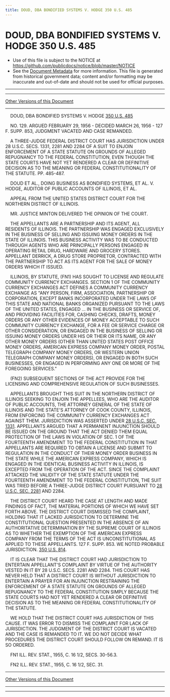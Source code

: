 ```yaml
---
title: DOUD, DBA BONDIFIED SYSTEMS V. HODGE 350 U.S. 485
---
```


# DOUD, DBA BONDIFIED SYSTEMS V. HODGE 350 U.S. 485

* Use of this file is subject to the NOTICE at https://github.com/publicdocs/notice/blob/master/NOTICE
* See the [Document Metadata](../../../index.md) for more information.
  This file is generated from historical government data; content and/or formatting may be inaccurate and out-of-date and should not be used for official purposes.

----------
----------

[Other Versions of this Document](https://publicdocs.github.io/go/links?ns=uslm-x&ref=%2Fus%2Fcourts%2Fscotus%2FusReporter%2F350%2F485)

----------

    DOUD, DBA BONDIFIED SYSTEMS V. HODGE [350 U.S. 485][/us/courts/scotus/usReporter/350/485]

    NO. 129.  ARGUED FEBRUARY 29, 1956 - DECIDED MARCH 26, 1956 - 127 F. SUPP. 853, JUDGMENT VACATED AND CASE REMANDED.

    A THREE-JUDGE FEDERAL DISTRICT COURT HAS JURISDICTION UNDER 28 U.S.C. SECS. 1331, 2281 AND 2284 OF A SUIT TO ENJOIN ENFORCEMENT OF A STATE STATUTE ON GROUNDS OF ALLEGED REPUGNANCY TO THE FEDERAL CONSTITUTION, EVEN THOUGH THE STATE COURTS HAVE NOT YET RENDERED A CLEAR OR DEFINITIVE DECISION AS TO THE MEANING OR FEDERAL CONSTITUTIONALITY OF THE STATUTE.  PP. 485-487.

    DOUD ET AL., DOING BUSINESS AS BONDIFIED SYSTEMS, ET AL. V. HODGE, AUDITOR OF PUBLIC ACCOUNTS OF ILLINOIS, ET AL.

    APPEAL FROM THE UNITED STATES DISTRICT COURT FOR THE NORTHERN DISTRICT OF ILLINOIS.

    MR. JUSTICE MINTON DELIVERED THE OPINION OF THE COURT.

    THE APPELLANTS ARE A PARTNERSHIP AND ITS AGENT, ALL RESIDENTS OF ILLINOIS.  THE PARTNERSHIP WAS ENGAGED EXCLUSIVELY IN THE BUSINESS OF SELLING AND ISSUING MONEY ORDERS IN THE STATE OF ILLINOIS.  THIS BUSINESS ACTIVITY WAS TO BE CONDUCTED THROUGH AGENTS WHO ARE PRINCIPALLY PERSONS ENGAGED IN OPERATING RETAIL DRUG, HARDWARE AND GROCERY STORES.  APPELLANT DERRICK, A DRUG STORE PROPRIETOR, CONTRACTED WITH THE PARTNERSHIP TO ACT AS ITS AGENT FOR THE SALE OF MONEY ORDERS WHICH IT ISSUED.

    ILLINOIS, BY STATUTE, (FN1) HAS SOUGHT TO LICENSE AND REGULATE COMMUNITY CURRENCY EXCHANGES.  SECTION 1 OF THE COMMUNITY CURRENCY EXCHANGES ACT DEFINES A COMMUNITY CURRENCY EXCHANGE AS "ANY PERSON, FIRM, ASSOCIATION, PARTNERSHIP OR CORPORATION, EXCEPT BANKS INCORPORATED UNDER THE LAWS OF THIS STATE AND NATIONAL BANKS ORGANIZED PURSUANT TO THE LAWS OF THE UNITED STATES, ENGAGED  ...  IN THE BUSINESS OR SERVICE OF, AND PROVIDING FACILITIES FOR, CASHING CHECKS, DRAFTS, MONEY ORDERS OR ANY OTHER EVIDENCES OF MONEY ACCEPTABLE TO SUCH COMMUNITY CURRENCY EXCHANGE, FOR A FEE OR SERVICE CHARGE OR OTHER CONSIDERATION, OR ENGAGED IN THE BUSINESS OF SELLING OR ISSUING MONEY ORDERS UNDER HIS OR THEIR OR ITS NAME, OR ANY OTHER MONEY ORDERS (OTHER THAN UNITED STATES POST OFFICE MONEY ORDERS, AMERICAN EXPRESS COMPANY MONEY ORDER, POSTAL TELEGRAPH COMPANY MONEY ORDERS, OR WESTERN UNION TELEGRAPH COMPANY MONEY ORDERS), OR ENGAGED IN BOTH SUCH BUSINESSES, OR ENGAGED IN PERFORMING ANY ONE OR MORE OF THE FOREGOING SERVICES."

    (FN2)  SUBSEQUENT SECTIONS OF THE ACT PROVIDE FOR THE LICENSING AND COMPREHENSIVE REGULATION OF SUCH BUSINESSES.

    APPELLANTS BROUGHT THIS SUIT IN THE NORTHERN DISTRICT OF ILLINOIS SEEKING TO ENJOIN THE APPELLEES, WHO ARE THE AUDITOR OF PUBLIC ACCOUNTS, THE ATTORNEY GENERAL OF THE STATE OF ILLINOIS AND THE STATE'S ATTORNEY OF COOK COUNTY, ILLINOIS, FROM ENFORCING THE COMMUNITY CURRENCY EXCHANGES ACT AGAINST THEM.  JURISDICTION WAS ASSERTED UNDER [28 U.S.C. SEC. 1331][/us/usc/t28/s1331].  APPELLANTS ARGUED THAT A PERMANENT INJUNCTION SHOULD BE ISSUED ON THE GROUND THAT THE ACT DENIED THEM EQUAL PROTECTION OF THE LAWS IN VIOLATION OF SEC. 1 OF THE FOURTEENTH AMENDMENT TO THE FEDERAL CONSTITUTION IN THAT APPELLANTS ARE REQUIRED TO OBTAIN A LICENSE AND SUBMIT TO REGULATION IN THE CONDUCT OF THEIR MONEY ORDER BUSINESS IN THE STATE WHILE THE AMERICAN EXPRESS COMPANY, WHICH IS ENGAGED IN THE IDENTICAL BUSINESS ACTIVITY IN ILLINOIS, IS EXCEPTED FROM THE OPERATION OF THE ACT.  SINCE THE COMPLAINT ATTACKED THE VALIDITY OF THE STATE STATUTE UNDER THE FOURTEENTH AMENDMENT TO THE FEDERAL CONSTITUTION, THE SUIT WAS TRIED BEFORE A THREE-JUDGE DISTRICT COURT PURSUANT TO [28 U.S.C. SEC. 2281][/us/usc/t28/s2281] AND 2284.

    THE DISTRICT COURT HEARD THE CASE AT LENGTH AND MADE FINDINGS OF FACT, THE MATERIAL PORTIONS OF WHICH WE HAVE SET FORTH ABOVE.  THE DISTRICT COURT DISMISSED THE COMPLAINT, HOLDING THAT IT LACKED JURISDICTION TO DETERMINE THE CONSTITUTIONAL QUESTION PRESENTED IN THE ABSENCE OF AN AUTHORITATIVE DETERMINATION BY THE SUPREME COURT OF ILLINOIS AS TO WHETHER THE EXEMPTION OF THE AMERICAN EXPRESS COMPANY FROM THE TERMS OF THE ACT IS UNCONSTITUTIONAL AS APPLIED TO THESE APPELLANTS.  127 F. SUPP. 853.  WE NOTED PROBABLE JURISDICTION.  [350 U.S. 814][/us/courts/scotus/usReporter/350/814].

    IT IS CLEAR THAT THE DISTRICT COURT HAD JURISDICTION TO ENTERTAIN APPELLANT'S COMPLAINT BY VIRTUE OF THE AUTHORITY VESTED IN IT BY 28 U.S.C. SECS. 2281 AND 2284.  THIS COURT HAS NEVER HELD THAT A DISTRICT COURT IS WITHOUT JURISDICTION TO ENTERTAIN A PRAYER FOR AN INJUNCTION RESTRAINING THE ENFORCEMENT OF A STATE STATUTE ON GROUNDS OF ALLEGED REPUGNANCY TO THE FEDERAL CONSTITUTION SIMPLY BECAUSE THE STATE COURTS HAD NOT YET RENDERED A CLEAR OR DEFINITIVE DECISION AS TO THE MEANING OR FEDERAL CONSTITUTIONALITY OF THE STATUTE.

    WE HOLD THAT THE DISTRICT COURT HAS JURISDICTION OF THIS CAUSE.  IT WAS ERROR TO DISMISS THE COMPLAINT FOR LACK OF JURISDICTION.  THE JUDGMENT OF THE DISTRICT COURT IS VACATED AND THE CASE IS REMANDED TO IT.  WE DO NOT DECIDE WHAT PROCEDURES THE DISTRICT COURT SHOULD FOLLOW ON REMAND.  IT IS SO ORDERED.

    FN1  ILL. REV. STAT., 1955, C. 16 1/2, SECS. 30-56.3.

    FN2  ILL. REV. STAT., 1955, C. 16 1/2, SEC. 31.

----------

[Other Versions of this Document](https://publicdocs.github.io/go/links?ns=uslm-x&ref=%2Fus%2Fcourts%2Fscotus%2FusReporter%2F350%2F485)

----------
----------

[/us/courts/scotus/usReporter/350/485]: https://publicdocs.github.io/go/links?ns=uslm-x&ref=%2Fus%2Fcourts%2Fscotus%2FusReporter%2F350%2F485
[/us/usc/t28/s1331]: https://publicdocs.github.io/go/links?ns=uslm&ref=%2Fus%2Fusc%2Ft28%2Fs1331
[/us/usc/t28/s2281]: https://publicdocs.github.io/go/links?ns=uslm&ref=%2Fus%2Fusc%2Ft28%2Fs2281
[/us/courts/scotus/usReporter/350/814]: https://publicdocs.github.io/go/links?ns=uslm-x&ref=%2Fus%2Fcourts%2Fscotus%2FusReporter%2F350%2F814


